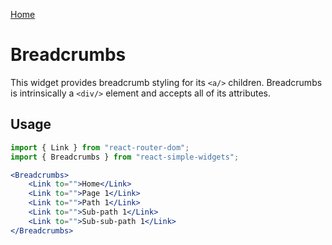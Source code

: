 [Home](../../../README.md)

# Breadcrumbs

This widget provides breadcrumb styling for its `<a/>` children.
Breadcrumbs is intrinsically a `<div/>` element and accepts all of its attributes.

## Usage

```jsx
import { Link } from "react-router-dom";
import { Breadcrumbs } from "react-simple-widgets";

<Breadcrumbs>
    <Link to="">Home</Link>
    <Link to="">Page 1</Link>
    <Link to="">Path 1</Link>
    <Link to="">Sub-path 1</Link>
    <Link to="">Sub-sub-path 1</Link>
</Breadcrumbs>
```
